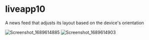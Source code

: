 # liveapp10
A news feed that adjusts its layout based on the device's orientation

![Screenshot_1689614885](https://github.com/BeingCyborg/OSTAD/assets/62154398/88bd98f5-65a3-482b-b98e-8735dbf4df0a)
![Screenshot_1689614903](https://github.com/BeingCyborg/OSTAD/assets/62154398/bf1e9aaf-ff13-4b56-b3a2-53cd91da5c29)

